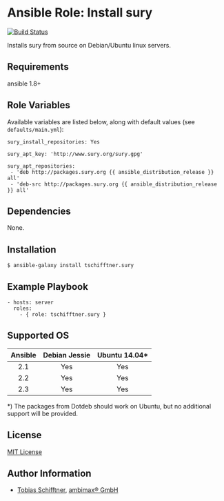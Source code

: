 # Ansible Role: Install sury

[![Build Status](https://travis-ci.org/tschifftner/ansible-role-sury.svg)](https://travis-ci.org/tschifftner/ansible-role-sury)

Installs sury from source on Debian/Ubuntu linux servers.

## Requirements

ansible 1.8+

## Role Variables

Available variables are listed below, along with default values (see `defaults/main.yml`):

```
sury_install_repositories: Yes

sury_apt_key: 'http://www.sury.org/sury.gpg'

sury_apt_repositories:
 - 'deb http://packages.sury.org {{ ansible_distribution_release }} all'
 - 'deb-src http://packages.sury.org {{ ansible_distribution_release }} all'
```

## Dependencies

None.

## Installation

```
$ ansible-galaxy install tschifftner.sury
```

## Example Playbook

    - hosts: server
      roles:
        - { role: tschifftner.sury }

## Supported OS
Ansible          | Debian Jessie    | Ubuntu 14.04*
:--------------: | :--------------: | :-------------:
2.1              | Yes              | Yes
2.2              | Yes              | Yes
2.3              | Yes              | Yes

*) The packages from Dotdeb should work on Ubuntu, but no additional support will be provided.

## License

[MIT License](http://choosealicense.com/licenses/mit/)

## Author Information

 - [Tobias Schifftner](https://twitter.com/tschifftner), [ambimax® GmbH](https://www.ambimax.de)